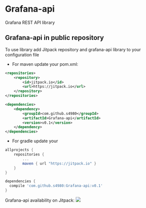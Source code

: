 # Grafana-api
Grafana REST API library

## Grafana-api in public repository
To use library add Jitpack repository and grafana-api library to your configuration file
* For maven update your pom.xml:
```xml
<repositories>
    <repository>
        <id>jitpack.io</id>
        <url>https://jitpack.io</url>
    </repository>
</repositories>

<dependencies>
    <dependency>
        <groupId>com.github.s4980</groupId>
        <artifactId>Grafana-api</artifactId>
        <version>v0.1</version>
    </dependency>
</dependencies>
```

* For gradle update your 
```gradle
allprojects {
	repositories {
		...
		maven { url "https://jitpack.io" }
	}
}

dependencies {
  compile 'com.github.s4980:Grafana-api:v0.1'
}
```

Grafana-api availability on Jitpack: [![](https://jitpack.io/v/s4980/Grafana-api.svg)](https://jitpack.io/#s4980/Grafana-api)
